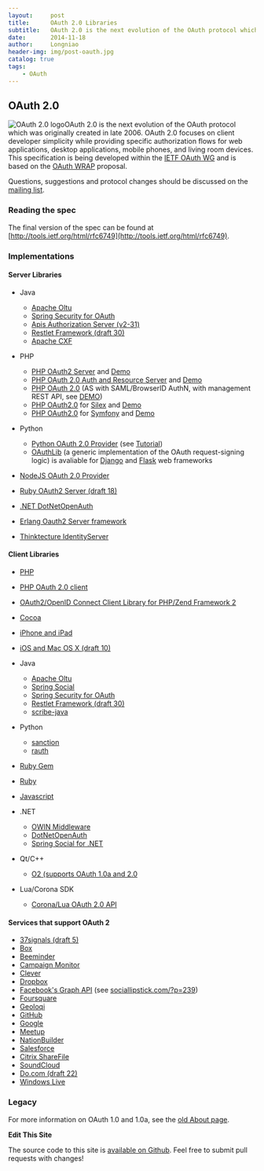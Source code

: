 ```yaml
---
layout:     post
title:      OAuth 2.0 Libraries
subtitle:   OAuth 2.0 is the next evolution of the OAuth protocol which was originally created in late 2006. OAuth 2.0 focuses on client developer simplicity while providing specific authorization flows for web applications, desktop applications, mobile phones, and living room devices. This specification is being developed within the IETF OAuth WG and is based on the OAuth WRAP proposal.
date:       2014-11-18
author:     Longniao
header-img: img/post-oauth.jpg
catalog: true
tags:
    - OAuth
---
```

            
## OAuth 2.0

![OAuth 2.0 logo](http://oauth.net/images/oauth-2-sm.png)OAuth 2.0 is the next evolution of the OAuth protocol which was originally created in late 2006. OAuth 2.0 focuses on client developer simplicity while providing specific authorization flows for web applications, desktop applications, mobile phones, and living room devices. This specification is being developed within the [IETF OAuth WG](https://www.ietf.org/mailman/listinfo/oauth) and is based on the [OAuth WRAP](http://wiki.oauth.net/OAuth-WRAP) proposal.

Questions, suggestions and protocol changes should be discussed on the [mailing list](https://www.ietf.org/mailman/listinfo/oauth).

### Reading the spec

The final version of the spec can be found at [http://tools.ietf.org/html/rfc6749](http://tools.ietf.org/html/rfc6749).

### Implementations

#### Server Libraries

*   Java

    *   [Apache Oltu](http://oltu.apache.org/)
    *   [Spring Security for OAuth](http://static.springsource.org/spring-security/oauth/)
    *   [Apis Authorization Server (v2-31)](https://github.com/OpenConextApps/apis)
    *   [Restlet Framework (draft 30)](http://www.restlet.org/)
    *   [Apache CXF](http://cxf.apache.org/)

*   PHP

    *   [PHP OAuth2 Server](https://github.com/bshaffer/oauth2-server-php) and [Demo](https://github.com/bshaffer/oauth2-demo-php)
    *   [PHP OAuth 2.0 Auth and Resource Server](https://github.com/thephpleague/oauth2-server) and [Demo](https://github.com/lncd/oauth2-example-auth-server)
    *   [PHP OAuth 2.0](https://github.com/fkooman/php-oauth) (AS with SAML/BrowserID AuthN, with management REST API, see [DEMO](https://frko.surfnetlabs.nl/workshop/))
    *   [PHP OAuth2.0](https://github.com/authbucket/oauth2) for [Silex](http://silex.sensiolabs.org/) and [Demo](http://oauth2.authbucket.com/demo)
    *   [PHP OAuth2.0](https://github.com/authbucket/oauth2-bundle) for [Symfony](http://symfony.com/) and [Demo](http://oauth2-bundle.authbucket.com/demo)

*   Python

    *   [Python OAuth 2.0 Provider](https://github.com/StartTheShift/pyoauth2) (see [Tutorial](http://tech.shift.com/post/39516330935/implementing-a-python-oauth-2-0-provider-part-1))
    *   [OAuthLib](https://github.com/idan/oauthlib) (a generic implementation of the OAuth request-signing logic) is avaliable for [Django](https://github.com/evonove/django-oauth-toolkit) and [Flask](https://github.com/lepture/flask-oauthlib) web frameworks

*   [NodeJS OAuth 2.0 Provider](https://github.com/t1msh/node-oauth20-provider)
*   [Ruby OAuth2 Server (draft 18)](https://github.com/nov/rack-oauth2)
*   [.NET DotNetOpenAuth](http://www.dotnetopenauth.net/)
*   [Erlang Oauth2 Server framework](https://github.com/kivra/oauth2)
*   [Thinktecture IdentityServer](https://github.com/thinktecture/Thinktecture.IdentityServer.v3)

#### Client Libraries

*   [PHP](http://www.phpclasses.org/package/7700-PHP-Authorize-and-access-APIs-using-OAuth.html)
*   [PHP OAuth 2.0 client](https://github.com/fkooman/php-oauth-client)
*   [OAuth2/OpenID Connect Client Library for PHP/Zend Framework 2](https://github.com/ivan-novakov/php-openid-connect-client)
*   [Cocoa](http://github.com/leebyron/cocoa-oauth2)
*   [iPhone and iPad](http://github.com/lukeredpath/LROAuth2Client)
*   [iOS and Mac OS X (draft 10)](http://github.com/nxtbgthng/OAuth2Client)

*   Java

    *   [Apache Oltu](http://oltu.apache.org/)
    *   [Spring Social](http://www.springsource.org/spring-social)
    *   [Spring Security for OAuth](http://static.springsource.org/spring-security/oauth/)
    *   [Restlet Framework (draft 30)](http://www.restlet.org/)
    *   [scribe-java](https://github.com/fernandezpablo85/scribe-java)

*   Python

    *   [sanction](http://github.com/demianbrecht/sanction)
    *   [rauth](http://github.com/litl/rauth)

*   [Ruby Gem](http://github.com/intridea/oauth2)
*   [Ruby](http://github.com/aflatter/oauth2-ruby)
*   [Javascript](http://github.com/andreassolberg/jso)

*   .NET

    *   [OWIN Middleware](http://www.nuget.org/packages/Microsoft.Owin.Security.OAuth)
    *   [DotNetOpenAuth](http://www.dotnetopenauth.net/)
    *   [Spring Social for .NET](http://www.springframework.net/social/)

*   Qt/C++

    *   [O2 (supports OAuth 1.0a and 2.0](https://github.com/pipacs/o2)

*   Lua/Corona SDK

    *   [Corona/Lua OAuth 2.0 API](http://selz.co/1kxjJVl)

#### Services that support OAuth 2

*   [37signals (draft 5)](http://groups.google.com/group/37signals-api/browse_thread/thread/86b0da52134c1b7e)
*   [Box](http://developers.box.com/oauth/)
*   [Beeminder](http://beeminder.com/api)
*   [Campaign Monitor](http://www.campaignmonitor.com/api/getting-started/#authenticating_with_oauth)
*   [Clever](https://clever.com/)
*   [Dropbox](https://www.dropbox.com/developers/core/docs#oa2-authorize)
*   [Facebook's Graph API](http://developers.facebook.com/docs/authentication/) (see [sociallipstick.com/?p=239](http://www.sociallipstick.com/?p=239))
*   [Foursquare](https://developer.foursquare.com/overview/auth)
*   [Geoloqi](https://developers.geoloqi.com)
*   [GitHub](http://developer.github.com/v3/oauth/)
*   [Google](https://developers.google.com/accounts/docs/OAuth2)
*   [Meetup](http://www.meetup.com/meetup_api/auth/#oauth2)
*   [NationBuilder](http://nationbuilder.com/api_quickstart)
*   [Salesforce](http://www.salesforce.com/us/developer/docs/api_rest/Content/quickstart_oauth.htm)
*   [Citrix ShareFile](http://www.sharefile.com/)
*   [SoundCloud](http://developers.soundcloud.com/docs/api/reference)
*   [Do.com (draft 22)](https://do.com)
*   [Windows Live](http://msdn.microsoft.com/en-us/library/live/hh243647.aspx)

### Legacy

For more information on OAuth 1.0 and 1.0a, see the [old About page](/about).

**Edit This Site**

The source code to this site is [available on Github](https://github.com/aaronpk/oauth.net). 
Feel free to submit pull requests with changes!

